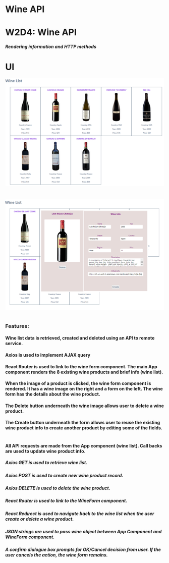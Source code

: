 # Wine API
# 
# W2D4: Wine API
#####   Rendering information and HTTP methods 
# 
# UI

![UI](./UI/wine-list.png)
# 
![UI](./UI/wine-form.png)

# 
### Features: 
#### Wine list data is retrieved, created and deleted using an API to remote service.
#### Axios is used to implement AJAX query
#### React Router is used to link to the wine form component. The main App component renders the 8 existing wine products and brief info (wine list). 
#### When the image of a product is clicked, the wine form component is rendered. It has a wine image on the right and a form on the left. The wine form has the details about the wine product.
#### The Delete button underneath the wine image allows user to delete a wine product.
#### The Create button underneath the form allows user to reuse the existing wine product info to create another product by editing some of the fields.
# 
####  All API requests are made from the App component (wine list). Call backs are used to update wine product info.
#####    Axios GET is used to retrieve wine list.
#####    Axios POST is used to create new wine product record.
#####    Axios DELETE is used to delete the wine product.  
#####    React Router is used to link to the WineForm component.
#####    React Redirect is used to navigate back to the wine list when the user create or delete a wine product.
#####    JSON strings are used to pass wine object between App Component and WineForm component.
#####    A confirm dialogue box prompts for OK/Cancel decision from user. If the user cancels the action, the wine form remains. 
